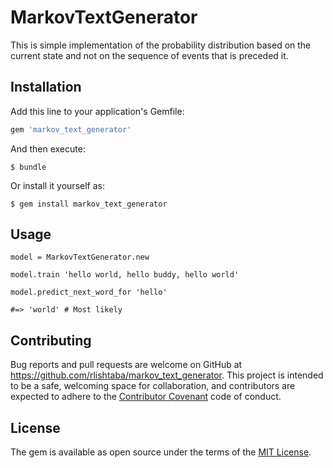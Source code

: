 # MarkovTextGenerator

This is simple implementation of the probability distribution based on the current state and not on the sequence of events that is preceded it.

## Installation

Add this line to your application's Gemfile:

```ruby
gem 'markov_text_generator'
```

And then execute:

    $ bundle

Or install it yourself as:

    $ gem install markov_text_generator

## Usage

    model = MarkovTextGenerator.new
    
    model.train 'hello world, hello buddy, hello world'
    
    model.predict_next_word_for 'hello'
    
    #=> 'world' # Most likely

## Contributing

Bug reports and pull requests are welcome on GitHub at https://github.com/rlishtaba/markov_text_generator. This project is intended to be a safe, welcoming space for collaboration, and contributors are expected to adhere to the [Contributor Covenant](contributor-covenant.org) code of conduct.


## License

The gem is available as open source under the terms of the [MIT License](http://opensource.org/licenses/MIT).


